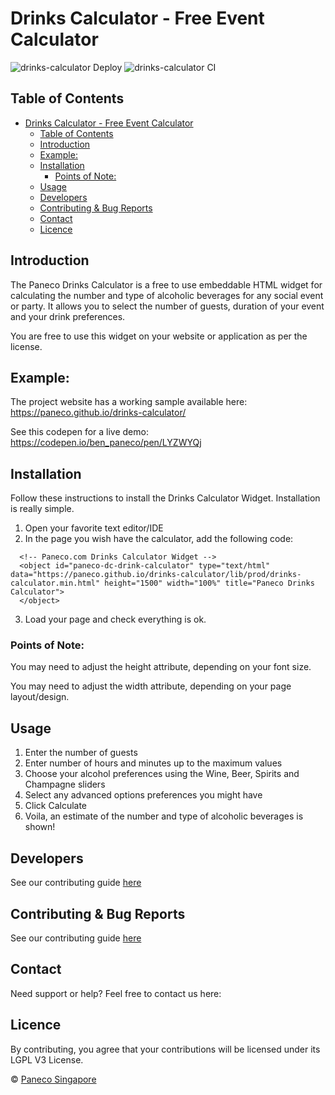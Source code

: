 # Drinks Calculator - Free Event Calculator

![drinks-calculator Deploy](https://github.com/paneco/drinks-calculator/workflows/drinks-calculator%20Deploy/badge.svg)
![drinks-calculator CI](https://github.com/paneco/drinks-calculator/workflows/drinks-calculator%20CI/badge.svg)

## Table of Contents
- [Drinks Calculator - Free Event Calculator](#drinks-calculator---free-event-calculator)
  - [Table of Contents](#table-of-contents)
  - [Introduction](#introduction)
  - [Example:](#example)
  - [Installation](#installation)
    - [Points of Note:](#points-of-note)
  - [Usage](#usage)
  - [Developers](#developers)
  - [Contributing & Bug Reports](#contributing--bug-reports)
  - [Contact](#contact)
  - [Licence](#licence)

## Introduction
The Paneco Drinks Calculator is a free to use embeddable HTML widget for calculating the number and type of alcoholic beverages for any social event or party. It allows you to select the number of guests, duration of your event and your drink preferences.

You are free to use this widget on your website or application as per the license.

## Example:
The project website has a working sample available here:
https://paneco.github.io/drinks-calculator/

See this codepen for a live demo:
https://codepen.io/ben_paneco/pen/LYZWYQj

## Installation
Follow these instructions to install the Drinks Calculator Widget. Installation is really simple.

1. Open your favorite text editor/IDE
2. In the page you wish have the calculator, add the following code:
```
  <!-- Paneco.com Drinks Calculator Widget -->
  <object id="paneco-dc-drink-calculator" type="text/html" data="https://paneco.github.io/drinks-calculator/lib/prod/drinks-calculator.min.html" height="1500" width="100%" title="Paneco Drinks Calculator">
  </object>
```
3. Load your page and check everything is ok.

### Points of Note:
You may need to adjust the height attribute, depending on your font size.

You may need to adjust the width attribute, depending on your page layout/design.

## Usage

1. Enter the number of guests
2. Enter number of hours and minutes up to the maximum values
3. Choose your alcohol preferences using the Wine, Beer, Spirits and Champagne sliders
4. Select any advanced options preferences you might have
5. Click Calculate
6. Voila, an estimate of the number and type of alcoholic beverages is shown!

## Developers 
See our contributing guide [here](https://github.com/paneco/drinks-calculator/blob/master/docs/contributing.md)

## Contributing & Bug Reports
See our contributing guide [here](https://github.com/paneco/drinks-calculator/blob/master/docs/contributing.md)

## Contact
Need support or help? Feel free to contact us here:

## Licence
By contributing, you agree that your contributions will be licensed under its LGPL V3 License.

© [Paneco Singapore](https://www.paneco.com.sg)
